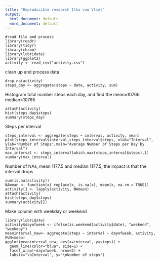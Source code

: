 ```yaml
---
title: "Reproducible research Ilka van Vliet"
output:
  html_document: default
  word_document: default
---
```


```{r} 
#read file and process
library(readr)
library(tidyr)
library(chron)
library(lubridate)
library(ggplot2)
activity <- read_csv("activity.csv")
```

clean up and process data
```{r} 
drop_na(activity)
steps_day <- aggregate(steps ~ date, activity, sum)
```

Histogram total number steps each day, and find the mean=10766 median=10765
```{r}
attach(activity)
hist(steps_day$steps)
summary(steps_day)
```


Steps per interval
```{r}
steps_interval <- aggregate(steps ~ interval, activity, mean)
plot(steps_interval$interval,steps_interval$steps, xlab="Interval", ylab="Number of Steps",main="Average Number of Steps per Day by Interval")
max_interval <- steps_interval[which.max(steps_interval$steps),1]
summary(max_interval)
```

Number of NAs, mean 1177.5 and median 1177.5, the impact is that the interval drops 
```{r}
sum(is.na(activity))
NAmean <- function(x) replace(x, is.na(x), mean(x, na.rm = TRUE))
activity[] <- lapply(activity, NAmean)
attach(activity)
hist(steps_day$steps)
summary(activity[])
```

Make column with weekday or weekend
```{r} 
library(lubridate)
activity$dayofweek <- ifelse(is.weekend(activity$date), "weekend", "weekday")
meaninterval_new<- aggregate(steps ~ interval + dayofweek, activity, FUN=mean)
ggplot(meaninterval_new, aes(x=interval, y=steps)) + 
  geom_line(color="blue", size=1) + 
  facet_wrap(~dayofweek, nrow=2) +
  labs(x="\nInterval", y="\nNumber of steps")
```
